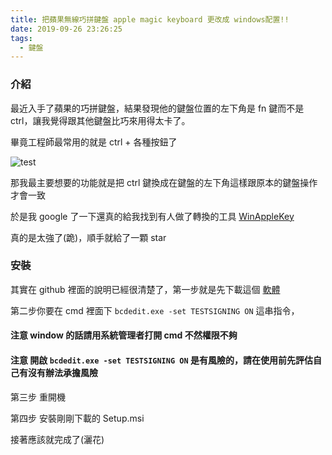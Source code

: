 ```yaml
---
title: 把蘋果無線巧拼鍵盤 apple magic keyboard 更改成 windows配置!!
date: 2019-09-26 23:26:25
tags: 
  - 鍵盤
---
```

### 介紹
最近入手了蘋果的巧拼鍵盤，結果發現他的鍵盤位置的左下角是 fn 鍵而不是 ctrl，讓我覺得跟其他鍵盤比巧來用得太卡了。

畢竟工程師最常用的就是 ctrl + 各種按鈕了  

![test](https://store.storeimages.cdn-apple.com/8756/as-images.apple.com/is/MLA22CH?wid=572&hei=572&fmt=jpeg&qlt=95&op_usm=0.5,0.5&.v=1496100487492)  

那我最主要想要的功能就是把 ctrl 鍵換成在鍵盤的左下角這樣跟原本的鍵盤操作才會一致  

於是我 google 了一下還真的給我找到有人做了轉換的工具 [WinAppleKey](https://github.com/samartzidis/WinAppleKey)  

真的是太強了(跪)，順手就給了一顆 star

### 安裝

其實在 github 裡面的說明已經很清楚了，第一步就是先下載這個 [軟體](https://github.com/samartzidis/WinAppleKey/releases)

第二步你要在 cmd 裡面下 `bcdedit.exe -set TESTSIGNING ON` 這串指令， 

#### **注意** window 的話請用系統管理者打開 cmd 不然權限不夠 

#### **注意** 開啟 `bcdedit.exe -set TESTSIGNING ON` 是有風險的，請在使用前先評估自己有沒有辦法承擔風險

第三步 重開機

第四步 安裝剛剛下載的 Setup.msi

接著應該就完成了(灑花)